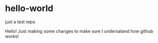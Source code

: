 # hello-world
just a test repo

Hello! Just making some changes to make sure I undersatand how github works!

